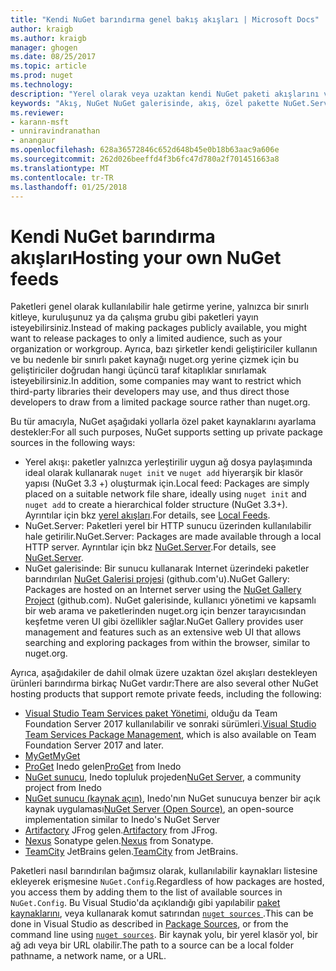 ```yaml
---
title: "Kendi NuGet barındırma genel bakış akışları | Microsoft Docs"
author: kraigb
ms.author: kraigb
manager: ghogen
ms.date: 08/25/2017
ms.topic: article
ms.prod: nuget
ms.technology: 
description: "Yerel olarak veya uzaktan kendi NuGet paketi akışlarını veya galerileri barındırmak için açılır genel bakış."
keywords: "Akış, NuGet NuGet galerisinde, akış, özel pakette NuGet.Server"
ms.reviewer:
- karann-msft
- unniravindranathan
- anangaur
ms.openlocfilehash: 628a36572846c652d648b45e0b18b63aac9a606e
ms.sourcegitcommit: 262d026beeffd4f3b6fc47d780a2f701451663a8
ms.translationtype: MT
ms.contentlocale: tr-TR
ms.lasthandoff: 01/25/2018
---
```

# <a name="hosting-your-own-nuget-feeds"></a><span data-ttu-id="e6187-104">Kendi NuGet barındırma akışları</span><span class="sxs-lookup"><span data-stu-id="e6187-104">Hosting your own NuGet feeds</span></span>

<span data-ttu-id="e6187-105">Paketleri genel olarak kullanılabilir hale getirme yerine, yalnızca bir sınırlı kitleye, kuruluşunuz ya da çalışma grubu gibi paketleri yayın isteyebilirsiniz.</span><span class="sxs-lookup"><span data-stu-id="e6187-105">Instead of making packages publicly available, you might want to release packages to only a limited audience, such as your organization or workgroup.</span></span> <span data-ttu-id="e6187-106">Ayrıca, bazı şirketler kendi geliştiriciler kullanın ve bu nedenle bir sınırlı paket kaynağı nuget.org yerine çizmek için bu geliştiriciler doğrudan hangi üçüncü taraf kitaplıklar sınırlamak isteyebilirsiniz.</span><span class="sxs-lookup"><span data-stu-id="e6187-106">In addition, some companies may want to restrict which third-party libraries their developers may use, and thus direct those developers to draw from a limited package source rather than nuget.org.</span></span>

<span data-ttu-id="e6187-107">Bu tür amacıyla, NuGet aşağıdaki yollarla özel paket kaynaklarını ayarlama destekler:</span><span class="sxs-lookup"><span data-stu-id="e6187-107">For all such purposes, NuGet supports setting up private package sources in the following ways:</span></span>

- <span data-ttu-id="e6187-108">Yerel akışı: paketler yalnızca yerleştirilir uygun ağ dosya paylaşımında ideal olarak kullanarak `nuget init` ve `nuget add` hiyerarşik bir klasör yapısı (NuGet 3.3 +) oluşturmak için.</span><span class="sxs-lookup"><span data-stu-id="e6187-108">Local feed: Packages are simply placed on a suitable network file share, ideally using `nuget init` and `nuget add` to create a hierarchical folder structure (NuGet 3.3+).</span></span> <span data-ttu-id="e6187-109">Ayrıntılar için bkz [yerel akışları](../hosting-packages/local-feeds.md).</span><span class="sxs-lookup"><span data-stu-id="e6187-109">For details, see [Local Feeds](../hosting-packages/local-feeds.md).</span></span>
- <span data-ttu-id="e6187-110">NuGet.Server: Paketleri yerel bir HTTP sunucu üzerinden kullanılabilir hale getirilir.</span><span class="sxs-lookup"><span data-stu-id="e6187-110">NuGet.Server: Packages are made available through a local HTTP server.</span></span> <span data-ttu-id="e6187-111">Ayrıntılar için bkz [NuGet.Server](../hosting-packages/NuGet-Server.md).</span><span class="sxs-lookup"><span data-stu-id="e6187-111">For details, see [NuGet.Server](../hosting-packages/NuGet-Server.md).</span></span>
- <span data-ttu-id="e6187-112">NuGet galerisinde: Bir sunucu kullanarak Internet üzerindeki paketler barındırılan [NuGet Galerisi projesi](https://github.com/NuGet/NuGetGallery#build-and-run-the-gallery-in-arbitrary-number-easy-steps) (github.com'u).</span><span class="sxs-lookup"><span data-stu-id="e6187-112">NuGet Gallery: Packages are hosted on an Internet server using the [NuGet Gallery Project](https://github.com/NuGet/NuGetGallery#build-and-run-the-gallery-in-arbitrary-number-easy-steps) (github.com).</span></span> <span data-ttu-id="e6187-113">NuGet galerisinde, kullanıcı yönetimi ve kapsamlı bir web arama ve paketlerinden nuget.org için benzer tarayıcısından keşfetme veren UI gibi özellikler sağlar.</span><span class="sxs-lookup"><span data-stu-id="e6187-113">NuGet Gallery provides user management and features such as an extensive web UI that allows searching and exploring packages from within the browser, similar to nuget.org.</span></span>

<span data-ttu-id="e6187-114">Ayrıca, aşağıdakiler de dahil olmak üzere uzaktan özel akışları destekleyen ürünleri barındırma birkaç NuGet vardır:</span><span class="sxs-lookup"><span data-stu-id="e6187-114">There are also several other NuGet hosting products that support remote private feeds, including the following:</span></span>

- <span data-ttu-id="e6187-115">[Visual Studio Team Services paket Yönetimi](https://www.visualstudio.com/docs/package/nuget/publish), olduğu da Team Foundation Server 2017 kullanılabilir ve sonraki sürümleri.</span><span class="sxs-lookup"><span data-stu-id="e6187-115">[Visual Studio Team Services Package Management](https://www.visualstudio.com/docs/package/nuget/publish), which is also available on Team Foundation Server 2017 and later.</span></span>
- [<span data-ttu-id="e6187-116">MyGet</span><span class="sxs-lookup"><span data-stu-id="e6187-116">MyGet</span></span>](http://myget.org)
- <span data-ttu-id="e6187-117">[ProGet](http://inedo.com/proget) Inedo gelen</span><span class="sxs-lookup"><span data-stu-id="e6187-117">[ProGet](http://inedo.com/proget) from Inedo</span></span>
- <span data-ttu-id="e6187-118">[NuGet sunucu](http://nugetserver.net/), Inedo topluluk projeden</span><span class="sxs-lookup"><span data-stu-id="e6187-118">[NuGet Server](http://nugetserver.net/), a community project from Inedo</span></span>
- <span data-ttu-id="e6187-119">[NuGet sunucu (kaynak açın)](http://nuget-server.net), Inedo'nın NuGet sunucuya benzer bir açık kaynak uygulaması</span><span class="sxs-lookup"><span data-stu-id="e6187-119">[NuGet Server (Open Source)](http://nuget-server.net), an open-source implementation similar to Inedo's NuGet Server</span></span>
- <span data-ttu-id="e6187-120">[Artifactory](https://www.jfrog.com/artifactory/) JFrog gelen.</span><span class="sxs-lookup"><span data-stu-id="e6187-120">[Artifactory](https://www.jfrog.com/artifactory/) from JFrog.</span></span>
- <span data-ttu-id="e6187-121">[Nexus](http://www.sonatype.org/nexus/) Sonatype gelen.</span><span class="sxs-lookup"><span data-stu-id="e6187-121">[Nexus](http://www.sonatype.org/nexus/) from Sonatype.</span></span>
- <span data-ttu-id="e6187-122">[TeamCity](https://www.jetbrains.com/teamcity/) JetBrains gelen.</span><span class="sxs-lookup"><span data-stu-id="e6187-122">[TeamCity](https://www.jetbrains.com/teamcity/) from JetBrains.</span></span>

<span data-ttu-id="e6187-123">Paketleri nasıl barındırılan bağımsız olarak, kullanılabilir kaynakları listesine ekleyerek erişmesine `NuGet.Config`.</span><span class="sxs-lookup"><span data-stu-id="e6187-123">Regardless of how packages are hosted, you access them by adding them to the list of available sources in `NuGet.Config`.</span></span> <span data-ttu-id="e6187-124">Bu Visual Studio'da açıklandığı gibi yapılabilir [paket kaynaklarını](../tools/package-manager-ui.md#package-sources), veya kullanarak komut satırından [ `nuget sources` ](../tools/cli-ref-sources.md).</span><span class="sxs-lookup"><span data-stu-id="e6187-124">This can be done in Visual Studio as described in [Package Sources](../tools/package-manager-ui.md#package-sources), or from the command line using [`nuget sources`](../tools/cli-ref-sources.md).</span></span> <span data-ttu-id="e6187-125">Bir kaynak yolu, bir yerel klasör yol, bir ağ adı veya bir URL olabilir.</span><span class="sxs-lookup"><span data-stu-id="e6187-125">The path to a source can be a local folder pathname, a network name, or a URL.</span></span>
